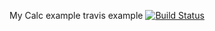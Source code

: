 My Calc example
travis example 
[![Build Status](https://app.travis-ci.com/Rajesh007x/calc_example.svg?branch=main)](https://app.travis-ci.com/Rajesh007x/calc_example)
